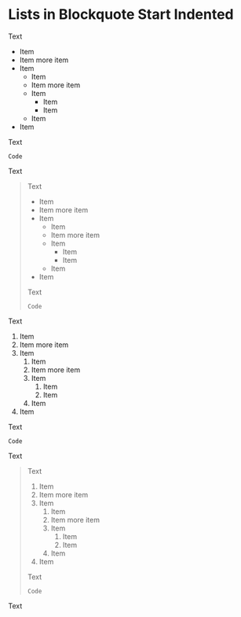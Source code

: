 # Lists in Blockquote Start Indented

Text

  + Item
  + Item
    more
    item
  + Item
    + Item
    + Item
      more
      item
    + Item
      + Item
      + Item
    + Item
  + Item

Text

    Code

Text

<!-- markdownlint-disable ul-indent -->

> Text
>
>   + Item
>   + Item
>     more
>     item
>   + Item
>     + Item
>     + Item
>       more
>       item
>     + Item
>       + Item
>       + Item
>     + Item
>   + Item
>
> Text
>
>     Code

<!-- markdownlint-restore -->

Text

  1. Item
  1. Item
     more
     item
  1. Item
     1. Item
     1. Item
        more
        item
     1. Item
        1. Item
        1. Item
     1. Item
  1. Item

Text

    Code

Text

> Text
>
>   1. Item
>   1. Item
>      more
>      item
>   1. Item
>      1. Item
>      1. Item
>         more
>         item
>      1. Item
>         1. Item
>         1. Item
>      1. Item
>   1. Item
>
> Text
>
>     Code

Text

<!-- markdownlint-configure-file {
  "no-multiple-space-blockquote": {
    "list_items": false
  },
  "ul-indent": {
    "start_indented": true
  }
} -->
